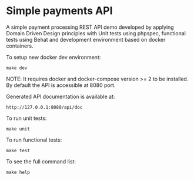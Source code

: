 # Simple payments API

A simple payment processing REST API demo developed by applying Domain Driven Design principles 
with Unit tests using phpspec, functional tests using Behat and development environment based on docker containers.


To setup new docker dev environment:

```
make dev
```
NOTE: It requires docker and docker-compose version >= 2 to be installed. By default the API is accessible at 8080 port.

Generated API documentation is available at:

```
http://127.0.0.1:8080/api/doc
```


To run unit tests:

```
make unit
```


To run functional tests:

```
make test
```

To see the full command list:

```
make help
```
